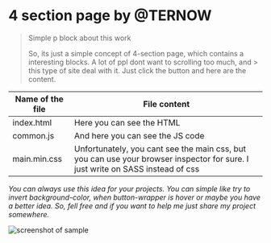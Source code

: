 # 4 section page by @TERNOW




> Simple p block about this work
> 
> So, its just a simple concept of 4-section page, which contains a interesting blocks. A lot of ppl dont want to scrolling too much, and > this type of site deal with it. Just click the button and here are the content.

Name of the file| File content
----------------|----------------------
index.html      | Here you can see the HTML
common.js       | And here you can see the JS code
main.min.css    | Unfortunately, you cant see the main css, but you can use your browser inspector for sure. I just write on SASS instead of css


_You can always use this idea for your projects. You can simple like try to invert background-color, when button-wrapper is hover or maybe you have a better idea. So, fell free and if you want to help me just share my project somewhere._


![screenshot of sample](http://webdesign.ru.net/img/bgphoto1.jpg)
